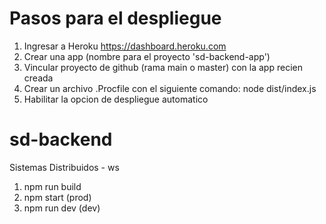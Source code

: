 # Pasos para el despliegue

1. Ingresar a Heroku https://dashboard.heroku.com
2. Crear una app (nombre para el proyecto 'sd-backend-app')
3. Vincular proyecto de github (rama main o master) con la app recien creada
4. Crear un archivo .Procfile con el siguiente comando: node dist/index.js
4. Habilitar la opcion de despliegue automatico

# sd-backend
Sistemas Distribuidos - ws

1. npm run build
2. npm start (prod)
2. npm run dev (dev)

